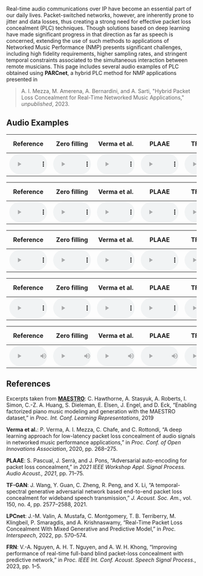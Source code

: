 Real-time audio communications over IP have become an essential part of our daily lives. Packet-switched networks, however, are inherently prone to jitter and data losses, thus creating a strong need for effective packet loss concealment (PLC) techniques. Though solutions based on deep learning have made significant progress in that direction as far as speech is concerned, extending the use of such methods to applications of Networked Music Performance (NMP) presents significant challenges, including high fidelity requirements, higher sampling rates, and stringent temporal constraints associated to the simultaneous interaction between remote musicians. This page includes several audio examples of PLC obtained using __PARCnet__, a hybrid PLC method for NMP applications presented in 

> A. I. Mezza, M. Amerena, A. Bernardini, and A. Sarti, "Hybrid Packet Loss Concealment for Real-Time Networked Music Applications," *unpublished*, 2023.

## Audio Examples

| Reference | Zero filling | Verma et al. | PLAAE | TF-GAN | LPCnet |  FRN  | AR(128) | PARCnet (Ours) |
| :-------: | :----------: | :----------: | :---: | :----: | :----: | :---: | :-----: | :------------: |
| <audio controls preload="auto" style="width: 100px"><source src="audio/Reference/94.wav" type="audio/mpeg">Your browser does not support the audio element.</audio> | <audio controls preload="auto" style="width: 100px"><source src="audio/zero_filling/94.wav" type="audio/mpeg">Your browser does not support the audio element.</audio> | <audio controls preload="auto" style="width: 100px"><source src="audio/Verma/94.wav" type="audio/mpeg">Your browser does not support the audio element.</audio> | <audio controls preload="auto" style="width: 100px"><source src="audio/PLAAE/94.wav" type="audio/mpeg">Your browser does not support the audio element.</audio> | <audio controls preload="auto" style="width: 100px"><source src="audio/TFGAN/94.wav" type="audio/mpeg">Your browser does not support the audio element.</audio>| <audio controls preload="auto" style="width: 100px"><source src="audio/LPCnet/94.wav" type="audio/mpeg">Your browser does not support the audio element.</audio>|  <audio controls preload="auto" style="width: 100px"><source src="audio/FRN/94.wav" type="audio/mpeg">Your browser does not support the audio element.</audio>| <audio controls preload="auto" style="width: 100px"><source src="audio/AR_128/94.wav" type="audio/mpeg">Your browser does not support the audio element.</audio>| <audio controls preload="auto" style="width: 100px"><source src="audio/parcnet-v2/94.wav" type="audio/mpeg">Your browser does not support the audio element.</audio>|

| Reference | Zero filling | Verma et al. | PLAAE | TF-GAN | LPCnet |  FRN  | AR(128) | PARCnet (Ours) |
| :-------: | :----------: | :----------: | :---: | :----: | :----: | :---: | :-----: | :------------: |
| <audio controls preload="auto" style="width: 100px"><source src="audio/Reference/53.wav" type="audio/mpeg">Your browser does not support the audio element.</audio> | <audio controls preload="auto" style="width: 100px"><source src="audio/zero_filling/53.wav" type="audio/mpeg">Your browser does not support the audio element.</audio> | <audio controls preload="auto" style="width: 100px"><source src="audio/Verma/53.wav" type="audio/mpeg">Your browser does not support the audio element.</audio> | <audio controls preload="auto" style="width: 100px"><source src="audio/PLAAE/53.wav" type="audio/mpeg">Your browser does not support the audio element.</audio> | <audio controls preload="auto" style="width: 100px"><source src="audio/TFGAN/53.wav" type="audio/mpeg">Your browser does not support the audio element.</audio>| <audio controls preload="auto" style="width: 100px"><source src="audio/LPCnet/53.wav" type="audio/mpeg">Your browser does not support the audio element.</audio>| <audio controls preload="auto" style="width: 100px"><source src="audio/FRN/53.wav" type="audio/mpeg">Your browser does not support the audio element.</audio>| <audio controls preload="auto" style="width: 100px"><source src="audio/AR_128/53.wav" type="audio/mpeg">Your browser does not support the audio element.</audio>| <audio controls preload="auto" style="width: 100px"><source src="audio/parcnet-v2/53.wav" type="audio/mpeg">Your browser does not support the audio element.</audio>|

| Reference | Zero filling | Verma et al. | PLAAE | TF-GAN | LPCnet |  FRN  | AR(128) | PARCnet (Ours) |
| :-------: | :----------: | :----------: | :---: | :----: | :----: | :---: | :-----: | :------------: |
| <audio controls preload="auto" style="width: 100px"><source src="audio/Reference/172.wav" type="audio/mpeg">Your browser does not support the audio element.</audio> | <audio controls preload="auto" style="width: 100px"><source src="audio/zero_filling/172.wav" type="audio/mpeg">Your browser does not support the audio element.</audio> | <audio controls preload="auto" style="width: 100px"><source src="audio/Verma/172.wav" type="audio/mpeg">Your browser does not support the audio element.</audio> | <audio controls preload="auto" style="width: 100px"><source src="audio/PLAAE/172.wav" type="audio/mpeg">Your browser does not support the audio element.</audio> | <audio controls preload="auto" style="width: 100px"><source src="audio/TFGAN/172.wav" type="audio/mpeg">Your browser does not support the audio element.</audio>| <audio controls preload="auto" style="width: 100px"><source src="audio/LPCnet/172.wav" type="audio/mpeg">Your browser does not support the audio element.</audio>| <audio controls preload="auto" style="width: 100px"><source src="audio/FRN/172.wav" type="audio/mpeg">Your browser does not support the audio element.</audio>| <audio controls preload="auto" style="width: 100px"><source src="audio/AR_128/172.wav" type="audio/mpeg">Your browser does not support the audio element.</audio>| <audio controls preload="auto" style="width: 100px"><source src="audio/parcnet-v2/172.wav" type="audio/mpeg">Your browser does not support the audio element.</audio>|


| Reference | Zero filling | Verma et al. | PLAAE | TF-GAN | LPCnet |  FRN  | AR(128) | PARCnet (Ours) |
| :-------: | :----------: | :----------: | :---: | :----: | :----: | :---: | :-----: | :------------: |
| <audio controls preload="auto" style="width: 100px"><source src="audio/Reference/78.wav" type="audio/mpeg">Your browser does not support the audio element.</audio> | <audio controls preload="auto" style="width: 100px"><source src="audio/zero_filling/78.wav" type="audio/mpeg">Your browser does not support the audio element.</audio> | <audio controls preload="auto" style="width: 100px"><source src="audio/Verma/78.wav" type="audio/mpeg">Your browser does not support the audio element.</audio> | <audio controls preload="auto" style="width: 100px"><source src="audio/PLAAE/78.wav" type="audio/mpeg">Your browser does not support the audio element.</audio> | <audio controls preload="auto" style="width: 100px"><source src="audio/TFGAN/78.wav" type="audio/mpeg">Your browser does not support the audio element.</audio>| <audio controls preload="auto" style="width: 100px"><source src="audio/LPCnet/78.wav" type="audio/mpeg">Your browser does not support the audio element.</audio>| <audio controls preload="auto" style="width: 100px"><source src="audio/FRN/78.wav" type="audio/mpeg">Your browser does not support the audio element.</audio>| <audio controls preload="auto" style="width: 100px"><source src="audio/AR_128/78.wav" type="audio/mpeg">Your browser does not support the audio element.</audio>| <audio controls preload="auto" style="width: 100px"><source src="audio/parcnet-v2/78.wav" type="audio/mpeg">Your browser does not support the audio element.</audio>|


| Reference | Zero filling | Verma et al. | PLAAE | TF-GAN | LPCnet |  FRN  | AR(128) | PARCnet (Ours) |
| :-------: | :----------: | :----------: | :---: | :----: | :----: | :---: | :-----: | :------------: |
| <audio controls preload="auto" style="width: 100px"><source src="audio/Reference/135.wav" type="audio/mpeg">Your browser does not support the audio element.</audio> | <audio controls preload="auto" style="width: 100px"><source src="audio/zero_filling/135.wav" type="audio/mpeg">Your browser does not support the audio element.</audio> | <audio controls preload="auto" style="width: 100px"><source src="audio/Verma/135.wav" type="audio/mpeg">Your browser does not support the audio element.</audio> | <audio controls preload="auto" style="width: 100px"><source src="audio/PLAAE/135.wav" type="audio/mpeg">Your browser does not support the audio element.</audio> | <audio controls preload="auto" style="width: 100px"><source src="audio/TFGAN/135.wav" type="audio/mpeg">Your browser does not support the audio element.</audio>| <audio controls preload="auto" style="width: 100px"><source src="audio/LPCnet/135.wav" type="audio/mpeg">Your browser does not support the audio element.</audio>| <audio controls preload="auto" style="width: 100px"><source src="audio/FRN/135.wav" type="audio/mpeg">Your browser does not support the audio element.</audio>| <audio controls preload="auto" style="width: 100px"><source src="audio/AR_128/135.wav" type="audio/mpeg">Your browser does not support the audio element.</audio>| <audio controls preload="auto" style="width: 100px"><source src="audio/parcnet-v2/135.wav" type="audio/mpeg">Your browser does not support the audio element.</audio>|

## References
Excerpts taken from [**MAESTRO**](https://magenta.tensorflow.org/datasets/maestro): C. Hawthorne, A. Stasyuk, A. Roberts, I. Simon, C.-Z. A. Huang, S. Dieleman, E. Elsen, J. Engel, and D. Eck, “Enabling factorized piano music modeling and generation with the MAESTRO dataset,” in _Proc. Int. Conf. Learning Representations_, 2019

**Verma et al.**: P. Verma, A. I. Mezza, C. Chafe, and C. Rottondi, “A deep learning approach for low-latency packet loss concealment of audio signals in
networked music performance applications,” in _Proc. Conf. of Open Innovations Association_, 2020, pp. 268–275.

**PLAAE**: S. Pascual, J. Serrà, and J. Pons, “Adversarial auto-encoding for packet loss concealment,” in _2021 IEEE Workshop Appl. Signal Process. Audio Acoust., 2021_, pp. 71–75.

**TF-GAN**: J. Wang, Y. Guan, C. Zheng, R. Peng, and X. Li, “A temporal-spectral generative adversarial network based end-to-end packet loss concealment for wideband speech transmission,” _J. Acoust. Soc. Am._, vol. 150, no. 4, pp. 2577–2588, 2021.

**LPCnet**: J.-M. Valin, A. Mustafa, C. Montgomery, T. B. Terriberry, M. Klingbeil, P. Smaragdis, and A. Krishnaswamy, “Real-Time Packet Loss Concealment With Mixed Generative and Predictive Model,” in _Proc. Interspeech_, 2022, pp. 570–574.

**FRN**: V.-A. Nguyen, A. H. T. Nguyen, and A. W. H. Khong, “Improving performance of real-time full-band blind packet-loss concealment with predictive network,” in _Proc. IEEE Int. Conf. Acoust. Speech Signal Process_., 2023, pp. 1–5.
